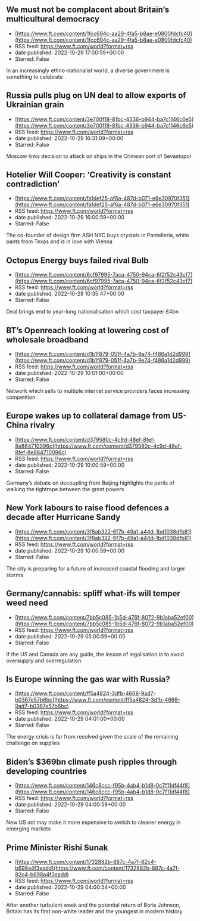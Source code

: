 ## We must not be complacent about Britain’s multicultural democracy
 - [https://www.ft.com/content/1fcc694c-aa29-4fa5-b8ae-e0800fdcfc40](https://www.ft.com/content/1fcc694c-aa29-4fa5-b8ae-e0800fdcfc40)
 - RSS feed: https://www.ft.com/world?format=rss
 - date published: 2022-10-29 17:00:59+00:00
 - Starred: False

In an increasingly ethno-nationalist world, a diverse government is something to celebrate

## Russia pulls plug on UN deal to allow exports of Ukrainian grain
 - [https://www.ft.com/content/3e700f18-81bc-4336-b944-ba7c1146c6e5](https://www.ft.com/content/3e700f18-81bc-4336-b944-ba7c1146c6e5)
 - RSS feed: https://www.ft.com/world?format=rss
 - date published: 2022-10-29 16:31:09+00:00
 - Starred: False

Moscow links decision to attack on ships in the Crimean port of Sevastopol

## Hotelier Will Cooper: ‘Creativity is constant contradiction’
 - [https://www.ft.com/content/fa1def25-af6a-487d-b071-e6e30970f351](https://www.ft.com/content/fa1def25-af6a-487d-b071-e6e30970f351)
 - RSS feed: https://www.ft.com/world?format=rss
 - date published: 2022-10-29 16:00:59+00:00
 - Starred: False

The co-founder of design firm ASH NYC buys crystals in Pantelleria, white pants from Texas and is in love with Vienna

## Octopus Energy buys failed rival Bulb
 - [https://www.ft.com/content/6cf97995-7aca-4750-94ca-6f2f52c43cf7](https://www.ft.com/content/6cf97995-7aca-4750-94ca-6f2f52c43cf7)
 - RSS feed: https://www.ft.com/world?format=rss
 - date published: 2022-10-29 10:35:47+00:00
 - Starred: False

Deal brings end to year-long nationalisation which cost taxpayer £4bn

## BT’s Openreach looking at lowering cost of wholesale broadband
 - [https://www.ft.com/content/d1b1f879-051f-4a7b-9e74-f486a1d2d999](https://www.ft.com/content/d1b1f879-051f-4a7b-9e74-f486a1d2d999)
 - RSS feed: https://www.ft.com/world?format=rss
 - date published: 2022-10-29 10:01:00+00:00
 - Starred: False

Network which sells to multiple internet service providers faces increasing competition

## Europe wakes up to collateral damage from US-China rivalry
 - [https://www.ft.com/content/d379580c-4c9d-48ef-8fef-8e864710096c](https://www.ft.com/content/d379580c-4c9d-48ef-8fef-8e864710096c)
 - RSS feed: https://www.ft.com/world?format=rss
 - date published: 2022-10-29 10:00:59+00:00
 - Starred: False

Germany’s debate on decoupling from Beijing highlights the perils of walking the tightrope between the great powers

## New York labours to raise flood defences a decade after Hurricane Sandy
 - [https://www.ft.com/content/3f8ab322-6f7b-49a1-a44d-1bd1038dfb81](https://www.ft.com/content/3f8ab322-6f7b-49a1-a44d-1bd1038dfb81)
 - RSS feed: https://www.ft.com/world?format=rss
 - date published: 2022-10-29 10:00:59+00:00
 - Starred: False

The city is preparing for a future of increased coastal flooding and larger storms

## Germany/cannabis: spliff what-ifs will temper weed need
 - [https://www.ft.com/content/7bb5c085-1b5d-476f-8072-9b1aba52ef00](https://www.ft.com/content/7bb5c085-1b5d-476f-8072-9b1aba52ef00)
 - RSS feed: https://www.ft.com/world?format=rss
 - date published: 2022-10-29 05:00:59+00:00
 - Starred: False

If the US and Canada are any guide, the lesson of legalisation is to avoid oversupply and overregulation

## Is Europe winning the gas war with Russia?
 - [https://www.ft.com/content/ff5a4824-3dfb-4668-9ad7-b0367e57b6bc](https://www.ft.com/content/ff5a4824-3dfb-4668-9ad7-b0367e57b6bc)
 - RSS feed: https://www.ft.com/world?format=rss
 - date published: 2022-10-29 04:01:00+00:00
 - Starred: False

The energy crisis is far from resolved given the scale of the remaining challenge on supplies

## Biden’s $369bn climate push ripples through developing countries
 - [https://www.ft.com/content/146c8ccc-f95b-4ab4-b1d8-0c7f11df44f8](https://www.ft.com/content/146c8ccc-f95b-4ab4-b1d8-0c7f11df44f8)
 - RSS feed: https://www.ft.com/world?format=rss
 - date published: 2022-10-29 04:00:59+00:00
 - Starred: False

New US act may make it more expensive to switch to cleaner energy in emerging markets

## Prime Minister Rishi Sunak
 - [https://www.ft.com/content/1732882b-887c-4a7f-82c4-b698a4f3eadd](https://www.ft.com/content/1732882b-887c-4a7f-82c4-b698a4f3eadd)
 - RSS feed: https://www.ft.com/world?format=rss
 - date published: 2022-10-29 04:00:54+00:00
 - Starred: False

After another turbulent week and the potential return of Boris Johnson, Britain has its first non-white leader and the youngest in modern history
